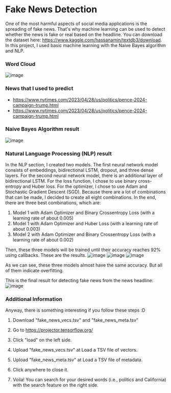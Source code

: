 # Fake News Detection

One of the most harmful aspects of social media applications is the spreading of fake news. That's why machine learning can be used to detect whether the news is fake or real based on the headline. You can download the dataset here: https://www.kaggle.com/hassanamin/textdb3/download. In this project, I used basic machine learning with the Naive Bayes algorithm and NLP. 

### Word Cloud
![image](https://user-images.githubusercontent.com/125811483/235296395-1482d24a-16dc-4cb1-858f-0a185a07e8b9.png)


### News that I used to predict
* https://www.nytimes.com/2023/04/28/us/politics/pence-2024-campaign-trump.html
* https://www.nytimes.com/2023/04/28/us/politics/pence-2024-campaign-trump.html

### Naive Bayes Algorithm result
![image](https://user-images.githubusercontent.com/125811483/235295224-d0948f17-1f48-4a6f-9f1f-7ca77fa0ca89.png)

### Natural Language Processing (NLP) result
In the NLP section, I created two models. The first neural network model consists of embeddings, bidirectional LSTM, dropout, and three dense layers. For the second neural network model, there is an additional layer of bidirectional LSTM. For the loss function, I chose to use binary cross-entropy and Huber loss. For the optimizer, I chose to use Adam and Stochastic Gradient Descent (SGD). Because there are a lot of combinations that can be made, I decided to create all eight combinations. In the end, there are three best combinations, which are:

1. Model 1 with Adam Optimizer and Binary Crossentropy Loss (with a learning rate of about 0.005)
2. Model 1 with Adam Optimizer and Huber Loss (with a learning rate of about 0.003)
3. Model 2 with Adam Optimizer and Binary Crossentropy Loss (with a learning rate of about 0.002)

Then, these three models will be trained until their accuracy reaches 92% using callbacks. These are the results.
![image](https://user-images.githubusercontent.com/125811483/235296681-8a54c3e3-b574-41d4-94ce-b70eddd7f4bd.png)
![image](https://user-images.githubusercontent.com/125811483/235296686-be2effd5-7533-4d0e-937c-b5b40041ce01.png)
![image](https://user-images.githubusercontent.com/125811483/235296706-0bb8f580-c48f-40dc-8f1e-34dead8b02a1.png)



As we can see, these three models almost have the same accuracy. But all of them indicate overfitting.

This is the final result for detecting fake news from the news headline:
![image](https://user-images.githubusercontent.com/125811483/235295907-95d701ef-63b2-48d5-afcc-7666d7312bb3.png)

### Additional Information
Anyway, there is something interesting if you follow these steps :D

1. Download "fake_news_vecs.tsv" and "fake_news_meta.tsv"

2. Go to https://projector.tensorflow.org/

3. Click "load" on the left side.

4. Upload "fake_news_vecs.tsv" at Load a TSV file of vectors.

5. Upload "fake_news_meta.tsv" at Load a TSV file of metadata.

6. Click anywhere to close it.

7. Voila! You can search for your desired words (i.e., politics and California) with the search feature on the right side.
